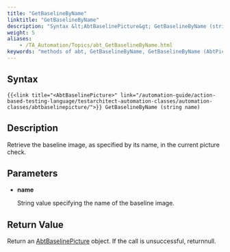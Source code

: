 ```yaml
--- 
title: "GetBaselineByName"
linktitle: "GetBaselineByName"
description: "Syntax &lt;AbtBaselinePicture&gt; GetBaselineByName (string name) Description Retrieve the baseline image, as specified by its name, in the current picture check. Parameters name String value specifying the ..."
weight: 5
aliases: 
    - /TA_Automation/Topics/abt_GetBaselineByName.html
keywords: "methods of abt, GetBaselineByName, GetBaselineByName (AbtPictureCheck), AbtPictureCheck, getbaselinebyname, abtpicturecheck getbaselinebyname, baseline image with specified name in current picture check, obtain baseline image with specified name"
---
```


## Syntax

`{{<link title="<AbtBaselinePicture>" link="/automation-guide/action-based-testing-language/testarchitect-automation-classes/automation-classes/abtbaselinepicture/">}} GetBaselineByName (string name)`

## Description

Retrieve the baseline image, as specified by its name, in the current picture check.

## Parameters

-   **name**

    String value specifying the name of the baseline image.


## Return Value

Return an [AbtBaselinePicture](/automation-guide/action-based-testing-language/testarchitect-automation-classes/automation-classes/abtbaselinepicture/) object. If the call is unsuccessful, returnnull.



